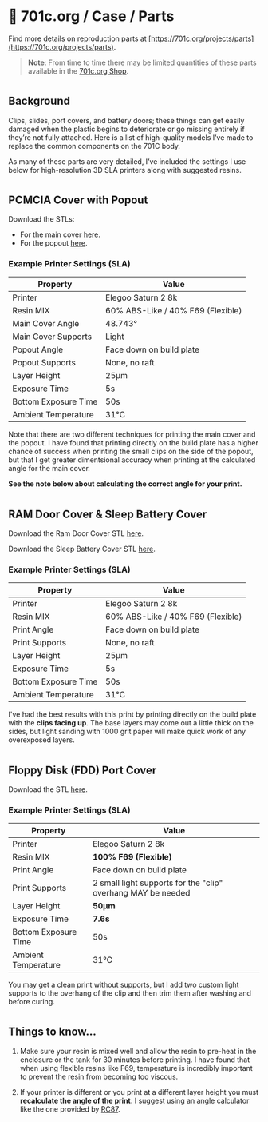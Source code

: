 # 🦋 701c.org / Case / Parts

Find more details on reproduction parts at [https://701c.org/projects/parts](https://701c.org/projects/parts).

> **Note**: From time to time there may be limited quantities of these parts available in the [701c.org Shop](https://701c.org/shop).

#

## Background

Clips, slides, port covers, and battery doors; these things can get easily damaged when the plastic begins to deteriorate or go missing entirely if they’re not fully attached. Here is a list of high-quality models I’ve made to replace the common components on the 701C body. 

As many of these parts are very detailed, I’ve included the settings I use below for high-resolution 3D SLA printers along with suggested resins.

#

## PCMCIA Cover with Popout

Download the STLs:
   * For the main cover [here](https://github.com/hrushka/701c.org/blob/main/assets/case/parts/ibm_tp701_pcmciacover_main.stl).
   * For the popout [here](https://github.com/hrushka/701c.org/blob/main/assets/case/parts/ibm_tp701_pcmciacover_center.stl).

### Example Printer Settings (SLA)

| Property      | Value |
| ----------- | ----------- |
| Printer      | Elegoo Saturn 2 8k |
| Resin MIX   | 60% ABS-Like / 40% F69 (Flexible) |
| Main Cover Angle | 48.743° |
| Main Cover Supports | Light |
| Popout Angle | Face down on build plate |
| Popout Supports | None, no raft |
| Layer Height | 25µm |
| Exposure Time | 5s |
| Bottom Exposure Time | 50s |
| Ambient Temperature | 31°C |

Note that there are two different techniques for printing the main cover and the popout. I have found that printing directly on the build plate has a higher chance of success when printing the small clips on the side of the popout, but that I get greater dimentsional accuracy when printing at the calculated angle for the main cover.

**See the note below about calculating the correct angle for your print.**

#

## RAM Door Cover & Sleep Battery Cover

Download the Ram Door Cover STL [here](https://github.com/hrushka/701c.org/blob/main/assets/case/parts/ibm_tp701_ramcover.stl).

Download the Sleep Battery Cover STL [here](https://github.com/hrushka/701c.org/blob/main/assets/case/parts/ibm_tp701_sleepcover.stl).

### Example Printer Settings (SLA)

| Property      | Value |
| ----------- | ----------- |
| Printer      | Elegoo Saturn 2 8k |
| Resin MIX   | 60% ABS-Like / 40% F69 (Flexible) |
| Print Angle | Face down on build plate |
| Print Supports | None, no raft |
| Layer Height | 25µm |
| Exposure Time | 5s |
| Bottom Exposure Time | 50s |
| Ambient Temperature | 31°C |

I've had the best results with this print by printing directly on the build plate with the **clips facing up**. The base layers may come out a little thick on the sides, but light sanding with 1000 grit paper will make quick work of any overexposed layers.

#

## Floppy Disk (FDD) Port Cover

Download the STL [here](https://github.com/hrushka/701c.org/blob/main/assets/case/parts/ibm_tp701_portcover.stl).

### Example Printer Settings (SLA)

| Property      | Value |
| ----------- | ----------- |
| Printer      | Elegoo Saturn 2 8k |
| Resin MIX   | **100% F69 (Flexible)** |
| Print Angle | Face down on build plate |
| Print Supports | 2 small light supports for the "clip" overhang MAY be needed |
| Layer Height | **50µm** |
| Exposure Time | **7.6s** |
| Bottom Exposure Time | 50s |
| Ambient Temperature | 31°C |

You may get a clean print without supports, but I add two custom light supports to the overhang of the clip and then trim them after washing and before curing.

#

## Things to know...

1. Make sure your resin is mixed well and allow the resin to pre-heat in the enclosure or the tank for 30 minutes before printing. I have found that when using flexible resins like F69, temperature is incredibly important to prevent the resin from becoming too viscous.
   
2. If your printer is different or you print at a different layer height you must **recalculate the angle of the print**. I suggest using an angle calculator like the one provided by [RC87](https://www.rc87.blog/angle-calculator/).